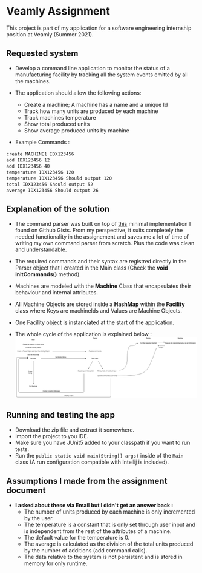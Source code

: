 # Veamly Assignment

This project is part of my application for a software engineering internship position at Veamly (Summer 2021).

## Requested system

- Develop a command line application to monitor the status of a manufacturing facility by tracking all the system events emitted by all the machines.
- The application should allow the following actions:

  - Create a machine; A machine has a name and a unique Id
  - Track how many units are produced by each machine
  - Track machines temperature
  - Show total produced units
  - Show average produced units by machine

- Example Commands :

```
create MACHINE1 IDX123456
add IDX123456 12
add IDX123456 40
temperature IDX123456 120
temperature IDX123456 Should output 120
total IDX123456 Should output 52
average IDX123456 Should output 26
```

## Explanation of the solution

- The command parser was built on top of [this](https://gist.github.com/voidc/7e3da3b757038a00eeaf) minimal implementation I found on Github Gists. From my perspective, it suits completely the needed functionality in the assignement and saves me a lot of time of writing my own command parser from scratch. Plus the code was clean and understandable.

- The required commands and their syntax are registred directly in the Parser object that I created in the Main class (Check the **void initCommands()** method).

- Machines are modeled with the **Machine** Class that encapsulates their behaviour and internal attributes.

- All Machine Objects are stored inside a **HashMap** within the **Facility** class where Keys are machineIds and Values are Machine Objects.

- One Facility object is instanciated at the start of the application.
- The whole cycle of the application is explained below :
  ![Flow](Flow.png)

## Running and testing the app

- Download the zip file and extract it somewhere.
- Import the project to you IDE.
- Make sure you have JUnit5 added to your classpath if you want to run tests.
- Run the `public static void main(String[] args)` inside of the `Main` class (A run configuration compatible with Intellij is included).

## Assumptions I made from the assignment document

- **I asked about these via Email but I didn't get an answer back :**
  - The number of units produced by each machine is only incremented by the user.
  - The temperature is a constant that is only set through user input and is independent from the rest of the attributes of a machine.
  - The default value for the temperature is 0.
  - The average is calculated as the division of the total units produced by the number of additions (add command calls).
  - The data relative to the system is not persistent and is stored in memory for only runtime.
